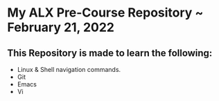 # My ALX Pre-Course Repository ~ February 21, 2022
## This Repository is made to learn the following:
- Linux & Shell navigation commands.
- Git
- Emacs
- Vi
